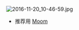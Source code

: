 

![2016-11-20_10-46-59.jpg](https://cdn.uptmr.com/upupmo-article/mac/basic/mac-system-43-management-window.png)


- 推荐用 [Moom](https://www.upupmo.com/subject?cpid=111111111111111211)
